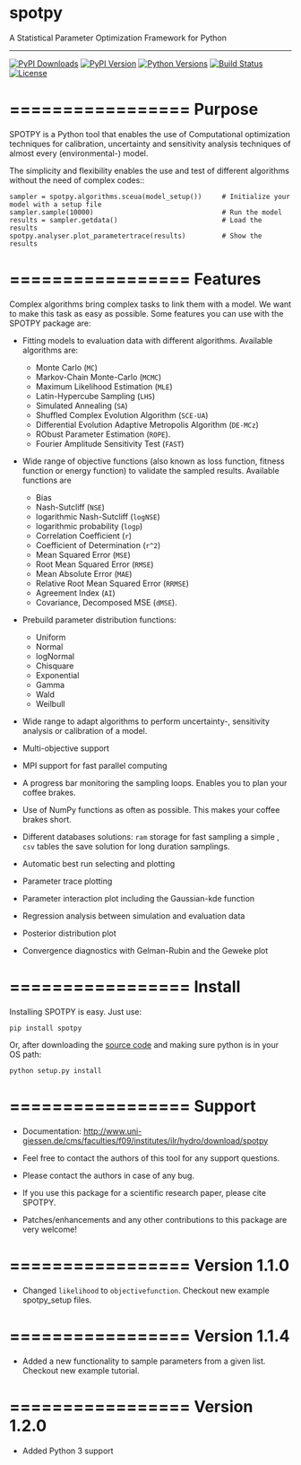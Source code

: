 # spotpy
A Statistical Parameter Optimization Framework for Python

---

[![PyPI Downloads][pypi-dl-image]][pypi-dl-link]
[![PyPI Version][pypi-v-image]][pypi-v-link]
[![Python Versions][pypi-pyv-image]][pypi-pyv-link]
[![Build Status][travis-image]][travis-link]
[![License][license-image]][license-link]

[pypi-dl-image]: https://img.shields.io/pypi/dm/spotpy.png
[pypi-dl-link]: https://pypi.python.org/pypi/spotpy
[pypi-v-image]: https://img.shields.io/pypi/v/spotpy.png
[pypi-v-link]: https://pypi.python.org/pypi/spotpy
[pypi-pyv-image]: https://img.shields.io/pypi/pyversions/spotpy.png
[pypi-pyv-link]: https://img.shields.io/pypi/pyversions/spotpy
[travis-image]: https://img.shields.io/travis/thouska/spotpy/master.png
[travis-link]: https://travis-ci.org/thouska/spotpy
[license-image]: https://img.shields.io/badge/license-MIT-blue.png
[license-link]: http://opensource.org/licenses/MIT


=================
Purpose
=================

SPOTPY is a Python tool that enables the use of Computational optimization techniques for calibration, uncertainty 
and sensitivity analysis techniques of almost every (environmental-) model.
 
The simplicity and flexibility enables the use and test of different 
algorithms without the need of complex codes::

	sampler = spotpy.algorithms.sceua(model_setup())     # Initialize your model with a setup file
	sampler.sample(10000)                                # Run the model
	results = sampler.getdata()                          # Load the results
	spotpy.analyser.plot_parametertrace(results)         # Show the results


=================
Features
=================

Complex algorithms bring complex tasks to link them with a model. 
We want to make this task as easy as possible. 
Some features you can use with the SPOTPY package are:

* Fitting models to evaluation data with different algorithms. 
  Available algorithms are: 
  
  * Monte Carlo (`MC`)
  * Markov-Chain Monte-Carlo (`MCMC`)
  * Maximum Likelihood Estimation (`MLE`)
  * Latin-Hypercube Sampling (`LHS`) 
  * Simulated Annealing (`SA`)
  * Shuffled Complex Evolution Algorithm (`SCE-UA`)
  * Differential Evolution Adaptive Metropolis Algorithm (`DE-MCz`) 
  * RObust Parameter Estimation (`ROPE`).
  * Fourier Amplitude Sensitivity Test (`FAST`)

* Wide range of objective functions (also known as loss function, fitness function or energy function) to validate the sampled results. Available functions are

  * Bias
  * Nash-Sutcliff (`NSE`)
  * logarithmic Nash-Sutcliff (`logNSE`)
  * logarithmic probability (`logp`)
  * Correlation Coefficient (`r`)
  * Coefficient of Determination (`r^2`)
  * Mean Squared Error (`MSE`)
  * Root Mean Squared Error (`RMSE`)
  * Mean Absolute Error (`MAE`)
  * Relative Root Mean Squared Error (`RRMSE`)
  * Agreement Index (`AI`)
  * Covariance, Decomposed MSE (`dMSE`).

* Prebuild parameter distribution functions: 

  * Uniform
  * Normal
  * logNormal
  * Chisquare
  * Exponential
  * Gamma
  * Wald
  * Weilbull

* Wide range to adapt algorithms to perform uncertainty-, sensitivity analysis or calibration
  of a model.

* Multi-objective support
 
* MPI support for fast parallel computing

* A progress bar monitoring the sampling loops. Enables you to plan your coffee brakes.

* Use of NumPy functions as often as possible. This makes your coffee brakes short.

* Different databases solutions: `ram` storage for fast sampling a simple , `csv` tables
  the save solution for long duration samplings.

* Automatic best run selecting and plotting

* Parameter trace plotting

* Parameter interaction plot including the Gaussian-kde function

* Regression analysis between simulation and evaluation data

* Posterior distribution plot

* Convergence diagnostics with Gelman-Rubin and the Geweke plot

=================
Install
=================

Installing SPOTPY is easy. Just use:

	pip install spotpy

Or, after downloading the [source code](https://pypi.python.org/pypi/spotpy "source code") and making sure python is in your OS path:

	python setup.py install
	
=================
Support
=================

* Documentation: http://www.uni-giessen.de/cms/faculties/f09/institutes/ilr/hydro/download/spotpy

* Feel free to contact the authors of this tool for any support questions.

* Please contact the authors in case of any bug.

* If you use this package for a scientific research paper, please cite SPOTPY.

* Patches/enhancements and any other contributions to this package are very welcome!

=================
Version 1.1.0
=================

* Changed `likelihood` to `objectivefunction`. Checkout new example spotpy_setup files.  

=================
Version 1.1.4
=================

* Added a new functionality to sample parameters from a given list. Checkout new example tutorial.

=================
Version 1.2.0
=================

* Added Python 3 support
